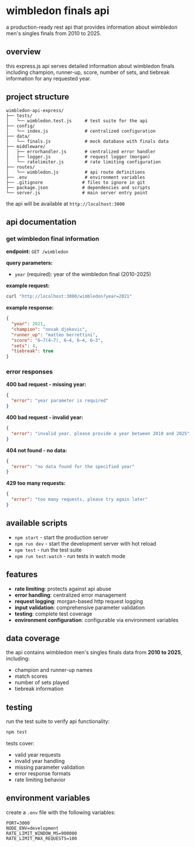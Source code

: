 # wimbledon finals api

a production-ready rest api that provides information about wimbledon men's singles finals from 2010 to 2025.

## overview

this express.js api serves detailed information about wimbledon finals including champion, runner-up, score, number of sets, and tiebreak information for any requested year.

## project structure

```
wimbledon-api-express/
├── tests/
│   └── wimbledon.test.js     # test suite for the api
├── config/
│   └── index.js              # centralized configuration
├── data/
│   └── finals.js             # mock database with finals data
├── middleware/
│   ├── errorhandler.js       # centralized error handler
│   ├── logger.js             # request logger (morgan)
│   └── ratelimiter.js        # rate limiting configuration
├── routes/
│   └── wimbledon.js          # api route definitions
├── .env                      # environment variables
├── .gitignore               # files to ignore in git
├── package.json             # dependencies and scripts
└── server.js                # main server entry point
```

the api will be available at `http://localhost:3000`

## api documentation

### get wimbledon final information

**endpoint:** `GET /wimbledon`

**query parameters:**
- `year` (required): year of the wimbledon final (2010-2025)

**example request:**
```bash
curl "http://localhost:3000/wimbledon?year=2021"
```

**example response:**
```json
{
  "year": 2021,
  "champion": "novak djokovic",
  "runner_up": "matteo berrettini",
  "score": "6–7(4–7), 6–4, 6–4, 6–3",
  "sets": 4,
  "tiebreak": true
}
```

### error responses

**400 bad request - missing year:**
```json
{
  "error": "year parameter is required"
}
```

**400 bad request - invalid year:**
```json
{
  "error": "invalid year. please provide a year between 2010 and 2025"
}
```

**404 not found - no data:**
```json
{
  "error": "no data found for the specified year"
}
```

**429 too many requests:**
```json
{
  "error": "too many requests, please try again later"
}
```

## available scripts

- `npm start` - start the production server
- `npm run dev` - start the development server with hot reload
- `npm test` - run the test suite
- `npm run test:watch` - run tests in watch mode

## features

- **rate limiting**: protects against api abuse
- **error handling**: centralized error management
- **request logging**: morgan-based http request logging
- **input validation**: comprehensive parameter validation
- **testing**: complete test coverage
- **environment configuration**: configurable via environment variables

## data coverage

the api contains wimbledon men's singles finals data from **2010 to 2025**, including:
- champion and runner-up names
- match scores
- number of sets played
- tiebreak information

## testing

run the test suite to verify api functionality:

```bash
npm test
```

tests cover:
- valid year requests
- invalid year handling
- missing parameter validation
- error response formats
- rate limiting behavior

## environment variables

create a `.env` file with the following variables:

```env
PORT=3000
NODE_ENV=development
RATE_LIMIT_WINDOW_MS=900000
RATE_LIMIT_MAX_REQUESTS=100
```
